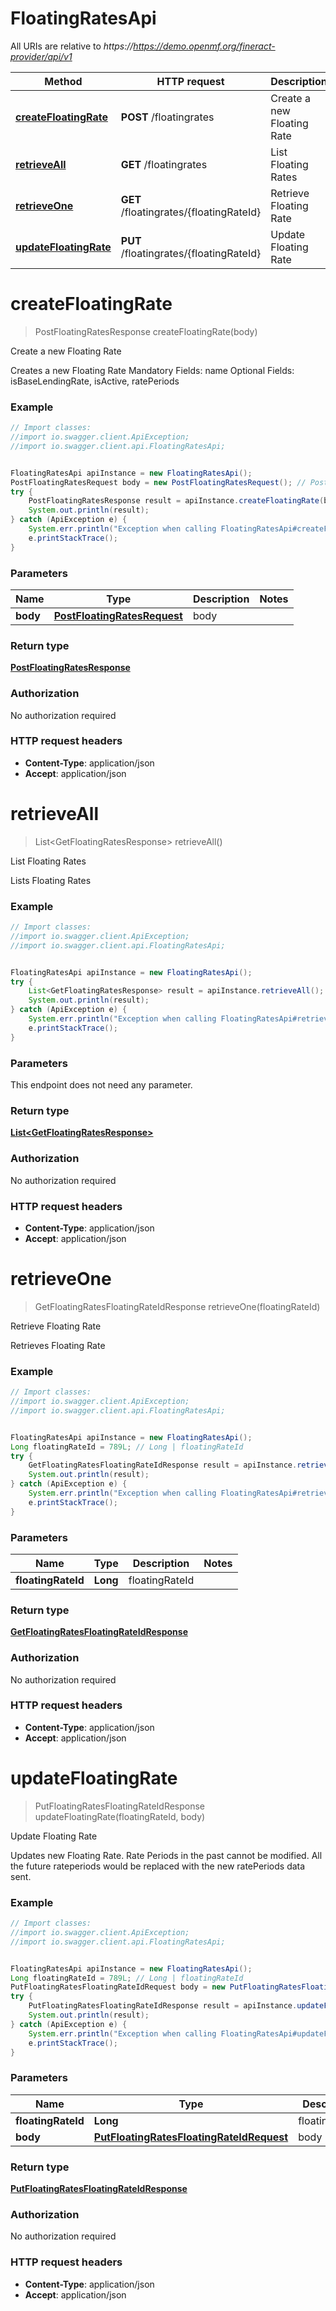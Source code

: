 # FloatingRatesApi

All URIs are relative to *https://https://demo.openmf.org/fineract-provider/api/v1*

Method | HTTP request | Description
------------- | ------------- | -------------
[**createFloatingRate**](FloatingRatesApi.md#createFloatingRate) | **POST** /floatingrates | Create a new Floating Rate
[**retrieveAll**](FloatingRatesApi.md#retrieveAll) | **GET** /floatingrates | List Floating Rates
[**retrieveOne**](FloatingRatesApi.md#retrieveOne) | **GET** /floatingrates/{floatingRateId} | Retrieve Floating Rate
[**updateFloatingRate**](FloatingRatesApi.md#updateFloatingRate) | **PUT** /floatingrates/{floatingRateId} | Update Floating Rate


<a name="createFloatingRate"></a>
# **createFloatingRate**
> PostFloatingRatesResponse createFloatingRate(body)

Create a new Floating Rate

Creates a new Floating Rate Mandatory Fields: name Optional Fields: isBaseLendingRate, isActive, ratePeriods

### Example
```java
// Import classes:
//import io.swagger.client.ApiException;
//import io.swagger.client.api.FloatingRatesApi;


FloatingRatesApi apiInstance = new FloatingRatesApi();
PostFloatingRatesRequest body = new PostFloatingRatesRequest(); // PostFloatingRatesRequest | body
try {
    PostFloatingRatesResponse result = apiInstance.createFloatingRate(body);
    System.out.println(result);
} catch (ApiException e) {
    System.err.println("Exception when calling FloatingRatesApi#createFloatingRate");
    e.printStackTrace();
}
```

### Parameters

Name | Type | Description  | Notes
------------- | ------------- | ------------- | -------------
 **body** | [**PostFloatingRatesRequest**](PostFloatingRatesRequest.md)| body |

### Return type

[**PostFloatingRatesResponse**](PostFloatingRatesResponse.md)

### Authorization

No authorization required

### HTTP request headers

 - **Content-Type**: application/json
 - **Accept**: application/json

<a name="retrieveAll"></a>
# **retrieveAll**
> List&lt;GetFloatingRatesResponse&gt; retrieveAll()

List Floating Rates

Lists Floating Rates

### Example
```java
// Import classes:
//import io.swagger.client.ApiException;
//import io.swagger.client.api.FloatingRatesApi;


FloatingRatesApi apiInstance = new FloatingRatesApi();
try {
    List<GetFloatingRatesResponse> result = apiInstance.retrieveAll();
    System.out.println(result);
} catch (ApiException e) {
    System.err.println("Exception when calling FloatingRatesApi#retrieveAll");
    e.printStackTrace();
}
```

### Parameters
This endpoint does not need any parameter.

### Return type

[**List&lt;GetFloatingRatesResponse&gt;**](GetFloatingRatesResponse.md)

### Authorization

No authorization required

### HTTP request headers

 - **Content-Type**: application/json
 - **Accept**: application/json

<a name="retrieveOne"></a>
# **retrieveOne**
> GetFloatingRatesFloatingRateIdResponse retrieveOne(floatingRateId)

Retrieve Floating Rate

Retrieves Floating Rate

### Example
```java
// Import classes:
//import io.swagger.client.ApiException;
//import io.swagger.client.api.FloatingRatesApi;


FloatingRatesApi apiInstance = new FloatingRatesApi();
Long floatingRateId = 789L; // Long | floatingRateId
try {
    GetFloatingRatesFloatingRateIdResponse result = apiInstance.retrieveOne(floatingRateId);
    System.out.println(result);
} catch (ApiException e) {
    System.err.println("Exception when calling FloatingRatesApi#retrieveOne");
    e.printStackTrace();
}
```

### Parameters

Name | Type | Description  | Notes
------------- | ------------- | ------------- | -------------
 **floatingRateId** | **Long**| floatingRateId |

### Return type

[**GetFloatingRatesFloatingRateIdResponse**](GetFloatingRatesFloatingRateIdResponse.md)

### Authorization

No authorization required

### HTTP request headers

 - **Content-Type**: application/json
 - **Accept**: application/json

<a name="updateFloatingRate"></a>
# **updateFloatingRate**
> PutFloatingRatesFloatingRateIdResponse updateFloatingRate(floatingRateId, body)

Update Floating Rate

Updates new Floating Rate. Rate Periods in the past cannot be modified. All the future rateperiods would be replaced with the new ratePeriods data sent.

### Example
```java
// Import classes:
//import io.swagger.client.ApiException;
//import io.swagger.client.api.FloatingRatesApi;


FloatingRatesApi apiInstance = new FloatingRatesApi();
Long floatingRateId = 789L; // Long | floatingRateId
PutFloatingRatesFloatingRateIdRequest body = new PutFloatingRatesFloatingRateIdRequest(); // PutFloatingRatesFloatingRateIdRequest | body
try {
    PutFloatingRatesFloatingRateIdResponse result = apiInstance.updateFloatingRate(floatingRateId, body);
    System.out.println(result);
} catch (ApiException e) {
    System.err.println("Exception when calling FloatingRatesApi#updateFloatingRate");
    e.printStackTrace();
}
```

### Parameters

Name | Type | Description  | Notes
------------- | ------------- | ------------- | -------------
 **floatingRateId** | **Long**| floatingRateId |
 **body** | [**PutFloatingRatesFloatingRateIdRequest**](PutFloatingRatesFloatingRateIdRequest.md)| body |

### Return type

[**PutFloatingRatesFloatingRateIdResponse**](PutFloatingRatesFloatingRateIdResponse.md)

### Authorization

No authorization required

### HTTP request headers

 - **Content-Type**: application/json
 - **Accept**: application/json

